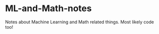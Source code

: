 ML-and-Math-notes
=================

Notes about Machine Learning and Math related things. Most likely code too!

